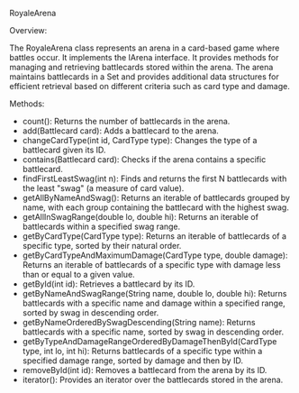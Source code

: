 RoyaleArena

Overview:

The RoyaleArena class represents an arena in a card-based game where battles occur. It implements the IArena interface. It provides methods for managing and retrieving battlecards stored within the arena. The arena maintains battlecards in a Set and provides additional data structures for efficient retrieval based on different criteria such as card type and damage.

Methods:

* count(): Returns the number of battlecards in the arena.
* add(Battlecard card): Adds a battlecard to the arena.
* changeCardType(int id, CardType type): Changes the type of a battlecard given its ID.
* contains(Battlecard card): Checks if the arena contains a specific battlecard.
* findFirstLeastSwag(int n): Finds and returns the first N battlecards with the least "swag" (a measure of card value).
* getAllByNameAndSwag(): Returns an iterable of battlecards grouped by name, with each group containing the battlecard with the highest swag.
* getAllInSwagRange(double lo, double hi): Returns an iterable of battlecards within a specified swag range.
* getByCardType(CardType type): Returns an iterable of battlecards of a specific type, sorted by their natural order.
* getByCardTypeAndMaximumDamage(CardType type, double damage): Returns an iterable of battlecards of a specific type with damage less than or equal to a given value.
* getById(int id): Retrieves a battlecard by its ID.
* getByNameAndSwagRange(String name, double lo, double hi): Returns battlecards with a specific name and damage within a specified range, sorted by swag in descending order.
* getByNameOrderedBySwagDescending(String name): Returns battlecards with a specific name, sorted by swag in descending order.
* getByTypeAndDamageRangeOrderedByDamageThenById(CardType type, int lo, int hi): Returns battlecards of a specific type within a specified damage range, sorted by damage and then by ID.
* removeById(int id): Removes a battlecard from the arena by its ID.
* iterator(): Provides an iterator over the battlecards stored in the arena.

